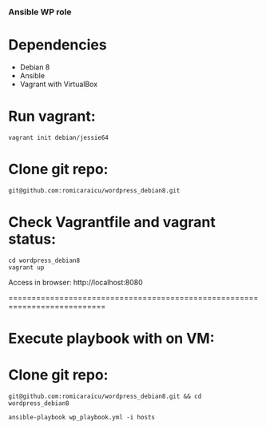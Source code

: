 ### Ansible WP role

# Dependencies 
 - Debian 8
 - Ansible
 - Vagrant with VirtualBox

# Run vagrant:

	vagrant init debian/jessie64

# Clone git repo:

	git@github.com:romicaraicu/wordpress_debian8.git

# Check Vagrantfile and vagrant status:

	cd wordpress_debian8
	vagrant up

Access in browser: http://localhost:8080
  
===========================================================================
# Execute playbook with on VM:

# Clone git repo:

	git@github.com:romicaraicu/wordpress_debian8.git && cd wordpress_debian8

	ansible-playbook wp_playbook.yml -i hosts
